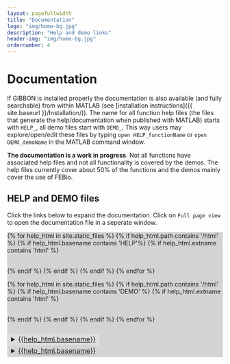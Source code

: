 ```yaml
---
layout: pagefullwidth
title: "Documentation"
logo: "img/home-bg.jpg"
description: "Help and demo links"
header-img: "img/home-bg.jpg"
ordernumber: 4
---
```


# Documentation
If GIBBON is installed properly the documentation is also available (and fully searchable) from within MATLAB (see [installation instructions]({{ site.baseurl }}/Installation/)). The name for all function help files (the files that generate the help/documentation when published with MATLAB) starts with `HELP_`, all demo files start with `DEMO_`. This way users may explore/open/edit these files by typing `open HELP_functionName` or `open DEMO_demoName` in the MATLAB command window.

__The documentation is a work in progress__. Not all functions have associated help files and not all functionality is covered by the demos. The help files currently cover about 50% of the functions and the demos mainly cover the use of FEBio.  

## HELP and DEMO files
Click the links below to expand the documentation. Click on `Full page view` to open the documentation file in a seperate window.   

<div style="background-color:lightgray">

<style>         
   table {
         border-collapse: collapse;
         width: 100%;
         }

   td, th {
         border: 1px solid #dddddd;
         text-align: left;
         }

   tr:nth-child(even) {
         background-color: #dddddd;
         }
</style>

<table style="width:100%">
 <tr>
   <th> </th>
 </tr>

   {% for help_html in site.static_files %}
     {% if help_html.path contains '/html' %}
       {% if help_html.basename contains 'HELP'%}
         {% if help_html.extname contains 'html' %}            
         <tr>
           <td>
         <details>
           <summary>
             <u> <i class="fa fa-plus-square" aria-hidden="true"></i> {{help_html.basename}} </u>
             <br>
           </summary>
           <a href="{{ site.baseurl}}{{ help_html.path}}"> <i class="fa fa-arrow-right" aria-hidden="true"></i>  <i class="fa fa-file" aria-hidden="true"></i> <u>Full page view</u> </a>     
           <span style="font-size:65%;">            
             <iframe   src="{{ site.baseurl}}{{ help_html.path}}" width="100%" id="chgtext" height="2500" frameborder="1" scrolling="yes" style="font-size:65%;"> </iframe>
           </span>
         </details>
         </td>   
       </tr>
         {% endif %}
       {% endif %}
     {% endif %}
   {% endfor %}  

   {% for help_html in site.static_files %}
     {% if help_html.path contains '/html' %}
       {% if help_html.basename contains 'DEMO' %}
         {% if help_html.extname contains 'html' %}            
         <tr>
           <td>
         <details>
           <summary>
             <u> <i class="fa fa-plus-square" aria-hidden="true"></i> {{help_html.basename}} </u>
             <br>
           </summary>
           <a href="{{ site.baseurl}}{{ help_html.path}}"> <i class="fa fa-arrow-right" aria-hidden="true"></i>  <i class="fa fa-file" aria-hidden="true"></i> <u>Full page view</u> </a>     
           <span style="font-size:65%;">            
             <iframe   src="{{ site.baseurl}}{{ help_html.path}}" width="100%" id="chgtext" height="2500" frameborder="1" scrolling="yes" style="font-size:65%;"> </iframe>
           </span>
         </details>
         </td>   
       </tr>
         {% endif %}
       {% endif %}
     {% endif %}
   {% endfor %}  
</table>

</div>
